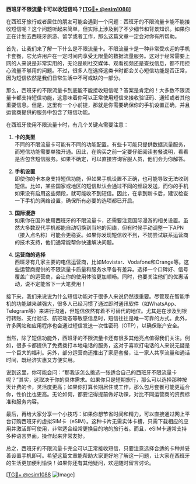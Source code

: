 **西班牙不限流量卡可以收短信吗？[[TG💪+ @esim1088](https://t.me/s/esim1088)]**

在西班牙旅行或者居住的朋友可能会遇到一个问题：西班牙的不限流量卡能不能接收短信呢？这个问题听起来简单，但实际上涉及到了不少细节和背景知识。如果你正在计划去西班牙旅游、留学或者工作，那么这篇文章一定会对你有所帮助。

首先，让我们来了解一下什么是不限流量卡。不限流量卡是一种非常受欢迎的手机卡套餐，它允许用户在一定时间内享受无限量的数据流量服务。这对于经常需要上网的人来说是非常实用的，无论是刷社交媒体、观看视频还是查找信息，都不用担心流量不够用的问题。不过，很多人在选择这类卡时都会关心短信功能是否正常，因为短信依然是我们日常生活中不可或缺的一部分。

那么，西班牙的不限流量卡到底能不能接收短信呢？答案是肯定的！大多数不限流量卡都支持短信功能，这意味着你可以正常使用短信来接收验证码、通知或者其他重要信息。但是，这里有一个小前提，那就是你需要确保你的手机设置正确，并且运营商提供的服务中包含了短信功能。

在西班牙使用不限流量卡时，有几个关键点需要注意：

1. **卡的类型**  
   不同的不限流量卡可能有不同的功能配置。有些卡可能只提供数据流量服务，而短信功能需要单独开通。因此，在购买之前一定要仔细阅读套餐说明，看看是否包含短信服务。如果不确定，可以直接咨询客服人员，他们会为你解答。

2. **手机设置**  
   即使你的卡本身支持短信功能，但如果手机设置不正确，也可能导致无法收到短信。比如，某些国家或地区的短信默认会通过不同的频段发送，而你的手机如果没有启用这些频段，就可能收不到短信。因此，在拿到新卡后，建议检查一下手机的网络设置，确保所有必要的选项都已开启。

3. **国际漫游**  
   如果你在国外使用西班牙的不限流量卡，还需要注意国际漫游的相关设置。虽然大多数现代手机都能自动切换到当地的网络，但有时候手动调整一下APN（接入点名称）可能会更稳妥。如果你发现短信收不到，不妨尝试联系运营商的技术支持，他们通常能帮你快速解决问题。

4. **运营商的选择**  
   西班牙有几家主要的电信运营商，比如Movistar、Vodafone和Orange等。这些运营商提供的不限流量卡质量和服务水平各有差异。选择一个口碑好、信号覆盖广的运营商，会让你的使用体验更加顺畅。同时，也要关注他们的优惠活动，说不定能省下一大笔费用！

接下来，我们来说说为什么短信功能对于很多人来说仍然很重要。尽管现在智能手机的功能越来越强大，很多人已经习惯了通过即时通讯软件（如WhatsApp、Telegram等）来进行沟通，但短信依然有着不可替代的地位。尤其是在涉及到银行转账、支付验证、航班动态等敏感信息时，短信往往是唯一可靠的方式。此外，许多网站和应用程序也会通过短信发送一次性密码（OTP），以确保账户安全。

当然，除了短信功能外，西班牙的不限流量卡还有很多其他亮点值得我们关注。例如，很多卡都提供了免费拨打本地电话的服务，这对于喜欢打电话的人来说无疑是一个巨大的福利。另外，部分运营商还推出了家庭套餐，让一家人共享流量和通话时间，既经济实惠又方便实用。

说到这里，你可能会问：“那我该怎么挑选一张适合自己的西班牙不限流量卡呢？”其实，这取决于你的具体需求。如果你只是短期旅行，那么可以选择那种按天计费的卡，灵活度更高；如果你打算长期居住或工作，那么包月套餐可能更适合你，性价比也更高。无论如何，都要记得提前做好功课，对比不同运营商的资费标准和服务内容。

最后，再给大家分享一个小技巧：如果你想节省时间和精力，可以直接通过网上平台订购西班牙的虚拟SIM卡（eSIM）。这种卡片无需实体卡槽，只需下载相应的应用并激活即可使用，非常适合经常更换目的地的旅行者。而且，eSIM卡通常支持多种语言界面，操作起来非常友好。

总之，西班牙的不限流量卡完全可以正常接收短信，只要注意选择合适的卡种并妥善设置手机即可。希望这篇文章能帮助大家更好地了解这一问题，让大家在西班牙的生活更加便利愉快！如果你还有其他疑问，欢迎随时留言讨论。

[[TG💪+ @esim1088](https://t.me/s/esim1088) ![Image](https://i.postimg.cc/4NQfJmqS/Snipaste-2025-05-13-00-14-12.png)]